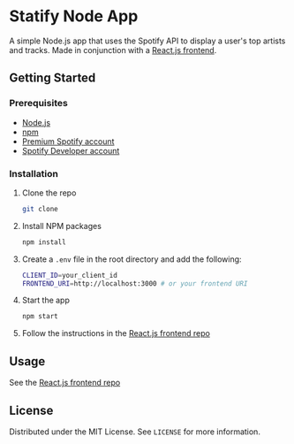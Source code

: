 # Statify Node App

A simple Node.js app that uses the Spotify API to display a user's top artists and tracks. Made in conjunction with a [React.js frontend](https://github.com/stevenxngo/statify-react-app).

## Getting Started

### Prerequisites

- [Node.js](https://nodejs.org/en/)
- [npm](https://www.npmjs.com/)
- [Premium Spotify account](https://www.spotify.com/us/)
- [Spotify Developer account](https://developer.spotify.com/dashboard/)

### Installation

1. Clone the repo
   ```sh
   git clone
   ```
2. Install NPM packages
   ```sh
   npm install
   ```
3. Create a `.env` file in the root directory and add the following:
   ```sh
   CLIENT_ID=your_client_id
   FRONTEND_URI=http://localhost:3000 # or your frontend URI
   ```
4. Start the app
   ```sh
   npm start
   ```
5. Follow the instructions in the [React.js frontend repo](https://github.com/stevenxngo/statify-react-app)

## Usage

See the [React.js frontend repo](https://github.com/stevenxngo/statify-react-app?tab=readme-ov-file#usage)

## License

Distributed under the MIT License. See `LICENSE` for more information.